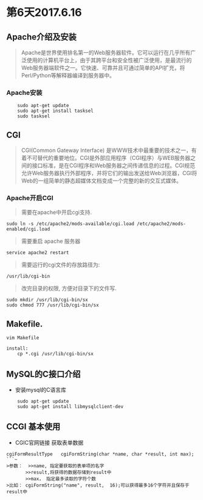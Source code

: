# 第6天2017.6.16
## Apache介绍及安装

>Apache是世界使用排名第一的Web服务器软件。它可以运行在几乎所有广泛使用的计算机平台上，由于其跨平台和安全性被广泛使用，是最流行的Web服务器端软件之一。它快速、可靠并且可通过简单的API扩充，将Perl/Python等解释器编译到服务器中。
### Apache安装
```~
    sudo apt-get update
    sudo apt-get install tasksel
    sudo tasksel
```
## CGI

>CGI(Common Gateway Interface) 是WWW技术中最重要的技术之一，有着不可替代的重要地位。CGI是外部应用程序（CGI程序）与WEB服务器之间的接口标准，是在CGI程序和Web服务器之间传递信息的过程。CGI规范允许Web服务器执行外部程序，并将它们的输出发送给Web浏览器，CGI将Web的一组简单的静态超媒体文档变成一个完整的新的交互式媒体。
### Apache开启CGI

>需要在apache中开启cgi支持.
```~
sudo ln -s /etc/apache2/mods-available/cgi.load /etc/apache2/mods-enabled/cgi.load
```
    
>需要重启 apache 服务器
```~
service apache2 restart
```

>需要运行的cgi文件的存放路径为:
```~
/usr/lib/cgi-bin
```

>改完目录的权限, 方便对目录下的文件写.
```~
sudo mkdir /usr/lib/cgi-bin/sx
sudo chmod 777 /usr/lib/cgi-bin/sx
```


## Makefile.
```~
vim Makefile

install:
	cp *.cgi /usr/lib/cgi-bin/sx
```


## MySQL的C接口介绍
* 安装mysql的C语言库
```~
    sudo apt-get update
    sudo apt-get install libmysqlclient-dev
```
## CCGI 基本使用

* CGIC官网链接
获取表单数据
```
cgiFormResultType   cgiFormString(char *name, char *result, int max);
```~
>参数：  >>name, 指定要获取的表单项的名字
       >>result,将获得的数据存储到result中
       >>max， 指定最多读取的字符个数
>比如： cgiFormString("name", result,  16);可以获得最多16个字符并且保存于result中
